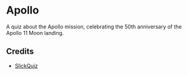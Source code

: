 # Apollo
A quiz about the Apollo mission, celebrating the 50th anniversary of the Apollo 11 Moon landing.

## Credits
- [SlickQuiz](https://github.com/jewlofthelotus/SlickQuiz)
